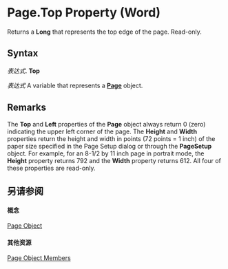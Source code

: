
# Page.Top Property (Word)

Returns a  **Long** that represents the top edge of the page. Read-only.


## Syntax

 _表达式_. **Top**

 _表达式_ A variable that represents a **[Page](3a3d480a-3876-515f-d13f-7ec23818245f.md)** object.


## Remarks

The  **Top** and **Left** properties of the **Page** object always return 0 (zero) indicating the upper left corner of the page. The **Height** and **Width** properties return the height and width in points (72 points = 1 inch) of the paper size specified in the Page Setup dialog or through the **PageSetup** object. For example, for an 8-1/2 by 11 inch page in portrait mode, the **Height** property returns 792 and the **Width** property returns 612. All four of these properties are read-only.


## 另请参阅


#### 概念


[Page Object](3a3d480a-3876-515f-d13f-7ec23818245f.md)
#### 其他资源


[Page Object Members](http://msdn.microsoft.com/library/9c005358-892d-8235-1301-e34015e9954f%28Office.15%29.aspx)